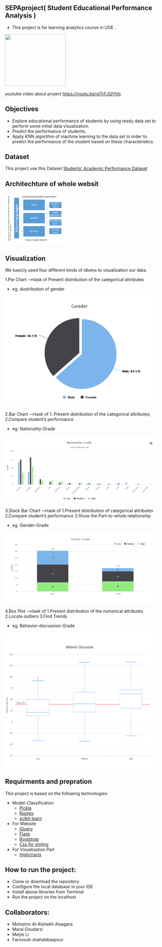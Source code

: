 ## SEPAproject( Student Educational Performance Analysis )
- This project is for learning analytics course in UDE .
<img src="https://github.com/Mohaimn94/LA-ProjectSEPA/blob/master/static/img/sepa.png"  width="200" height="170">

youtube video about project
https://youtu.be/gITrFJQYhfc

## Objectives
- Explore educational performance of students  by using ready data set to perform some initial data  visualization.
- Predict the performance of students.
-  Apply KNN algorithm of machine learning to the data set in order to predict the performance of the student based on these characteristics.

## Dataset
This project use this Dataset [Students' Academic Performance Dataset](https://www.kaggle.com/aljarah/xAPI-Edu-Data) 

## Architechture of whole websit
<img src="https://github.com/Mohaimn94/LA-ProjectSEPA/blob/master/static/img/Architechture.png"  width="200" height="170">


## Visualization
We basicly used four different kinds of idioms to visualization our data.

1.Pie Chart 
-->task of Present distribution of the categorical attributes
- eg. dustribution of gender

<img src="https://github.com/Mohaimn94/LA-ProjectSEPA/blob/master/static/img/gender.PNG"  width="493" height="363" >

2.Bar Chart 
-->task of 1. Present distribution of the  categorical  attributes;
           2.Compare student’s performance
- eg. Nationality-Grade

<img src="https://github.com/Mohaimn94/LA-ProjectSEPA/blob/master/static/img/nationality-Grade.PNG" >

3.Stack Bar Chart
-->task of 1.Present distribution of categorical attributes
           2.Compare student’s performance
           3.Show the Part-to-whole relationship
- eg. Gender-Grade

<img src="https://github.com/Mohaimn94/LA-ProjectSEPA/blob/master/static/img/gender-grade.PNG" >
         
4.Box Plot
-->task of 1.Present distribution of the numerical attributes
           2.Locate outliers
           3.Find Trends
- eg. Behavior-discussion-Grade

<img src="https://github.com/Mohaimn94/LA-ProjectSEPA/blob/master/static/img/behabiour-discussion.PNG"   width="685" height="445">



## Requirments and prepration
This project is based on the following technologies:

* Model-Classification
  + [Pickle](https://docs.python.org/3/library/pickle.html)
  + [Numpy](https://numpy.org/)
  + [scikit-learn](https://scikit-learn.org/stable/)
* For Website
  + [jQuery](https://jquery.com/)
  + [Flask](https://www.palletsprojects.com/p/flask/)
  + [Bootstrap](https://getbootstrap.com/)
  + [Css for styling](https://www.w3schools.com/css/)
* For Visualisation Part
  + [Highcharts](https://www.highcharts.com/)
  
## How to run the project:
- Clone or download the repository
- Configure the local database in your IDE
- Install above libraries from Terminal
- Run the project on the localhost
## Collaborators:
- Mohaimn Al-Alshekh Alsagara
- Maral Goudarzi
- Meijie Li
- Farnoosh shahabbaspour 

  

